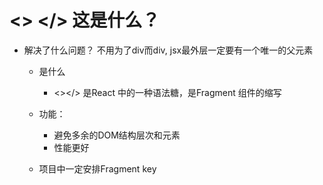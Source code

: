 # <> </> 这是什么？
  - 解决了什么问题？
    不用为了div而div, jsx最外层一定要有一个唯一的父元素
    - 是什么
      - <></> 是React 中的一种语法糖，是Fragment 组件的缩写
    - 功能： 
      - 避免多余的DOM结构层次和元素
      - 性能更好

    - 项目中一定安排Fragment key